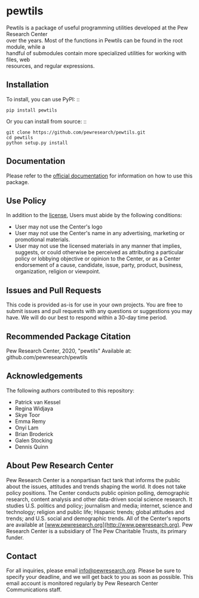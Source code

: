 # pewtils

Pewtils is a package of useful programming utilities developed at the Pew Research Center \
over the years. Most of the functions in Pewtils can be found in the root module, while a \
handful of submodules contain more specialized utilities for working with files, web \
resources, and regular expressions.

## Installation

To install, you can use PyPI: ::

    pip install pewtils

Or you can install from source: ::

    git clone https://github.com/pewresearch/pewtils.git
    cd pewtils
    python setup.py install
    
## Documentation

Please refer to the [official documentation](https://pewresearch.github.io/pewtils) for information on how to use this package.

## Use Policy 

In addition to the [license](https://github.com/pewresearch/pewtils/blob/master/LICENSE), Users must abide by the following conditions:

- User may not use the Center's logo
- User may not use the Center's name in any advertising, marketing or promotional materials.
- User may not use the licensed materials in any manner that implies, suggests, or could otherwise be perceived as attributing a particular policy or lobbying objective or opinion to the Center, or as a Center endorsement of a cause, candidate, issue, party, product, business, organization, religion or viewpoint.

## Issues and Pull Requests

This code is provided as-is for use in your own projects. You are free to submit issues and pull requests with any questions or suggestions you may have. We will do our best to respond within a 30-day time period.

## Recommended Package Citation

Pew Research Center, 2020, "pewtils" Available at: github.com/pewresearch/pewtils

## Acknowledgements

The following authors contributed to this repository:

- Patrick van Kessel
- Regina Widjaya
- Skye Toor
- Emma Remy
- Onyi Lam
- Brian Broderick
- Galen Stocking
- Dennis Quinn

## About Pew Research Center

Pew Research Center is a nonpartisan fact tank that informs the public about the issues, attitudes and trends shaping the world. It does not take policy positions. The Center conducts public opinion polling, demographic research, content analysis and other data-driven social science research. It studies U.S. politics and policy; journalism and media; internet, science and technology; religion and public life; Hispanic trends; global attitudes and trends; and U.S. social and demographic trends. All of the Center's reports are available at [www.pewresearch.org](http://www.pewresearch.org). Pew Research Center is a subsidiary of The Pew Charitable Trusts, its primary funder.

## Contact

For all inquiries, please email info@pewresearch.org. Please be sure to specify your deadline, and we will get back to you as soon as possible. This email account is monitored regularly by Pew Research Center Communications staff.

